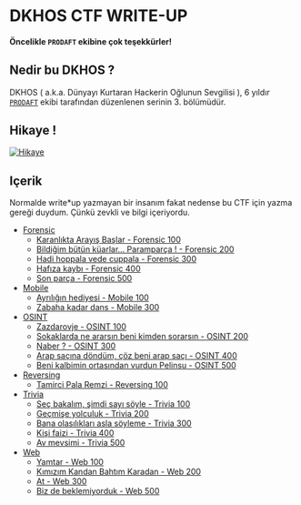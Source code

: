 # DKHOS CTF WRITE-UP

#### Öncelikle `PRODAFT` ekibine çok teşekkürler!
## Nedir bu DKHOS ?

DKHOS ( a.k.a. Dünyayı Kurtaran Hackerin Oğlunun Sevgilisi ), 6 yıldır [`PRODAFT`](https://www.prodaft.com) ekibi tarafından düzenlenen serinin 3. bölümüdür.

## Hikaye !
<a href="http://www.youtube.com/watch?feature=player_embedded&v=HlJLYdcIKxs
" target="_blank"><img src="http://img.youtube.com/vi/HlJLYdcIKxs/0.jpg"
alt="Hikaye" /></a>

## Içerik
Normalde write*up yazmayan bir insanım fakat nedense bu CTF için yazma gereği duydum. Çünkü zevkli ve bilgi içeriyordu.

- [Forensic](Forensic/)
  * [Karanlıkta Arayış Başlar - Forensic 100](Forensic/Forensic100)
  * [Bildiğim bütün küarlar... Paramparça !  - Forensic 200](Forensic/Forensic200)
  * [Hadi hoppala vede cuppala - Forensic 300](Forensic/Forensic300)
  * [Hafıza kaybı - Forensic 400](Forensic/Forensic400)
  * [Son parça - Forensic 500](Forensic/Forensic500)
- [Mobile](Mobile/)
  * [Ayrılığın hediyesi - Mobile 100](Mobile/Mobile100)
  * [Zabaha kadar dans  - Mobile 300](Mobile/Mobile300)
- [OSINT](OSINT/)
  * [Zazdarovje - OSINT 100](OSINT/OSINT100)
  * [Sokaklarda ne ararsın beni kimden sorarsın - OSINT 200](OSINT/OSINT200)
  * [Naber ? - OSINT 300](OSINT/OSINT300)
  * [Arap saçına döndüm, çöz beni arap saçı - OSINT 400](OSINT/OSINT400)  
  * [Beni kalbimin ortasından vurdun Pelinsu - OSINT 500](OSINT/OSINT500)
- [Reversing](Reversing/)
  * [Tamirci Pala Remzi - Reversing 100](Reversing/Reversing100)
- [Trivia](Trivia/)  
  * [Seç bakalım, şimdi sayı söyle - Trivia 100](Trivia/Trivia100)
  * [Geçmişe yolculuk - Trivia 200](Trivia/Trivia200)
  * [Bana olasılıkları asla söyleme - Trivia 300](Trivia/Trivia300)
  * [Kişi faizi - Trivia 400](Trivia/Trivia400)
  * [Av mevsimi - Trivia 500](Trivia/Trivia500)
- [Web](Web/)
  * [Yamtar - Web 100](Web/Web100)
  * [Kımızım Kandan Bahtım Karadan - Web 200](Web/Web200)
  * [At - Web 300](Web/Web300)
  * [Biz de beklemiyorduk - Web 500](Web/Web500)
